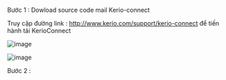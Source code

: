 Bước 1 : Dowload source code mail Kerio-connect

 Truy cập đường link : http://www.kerio.com/support/kerio-connect để tiến hành tải KerioConnect
 
 ![image](https://user-images.githubusercontent.com/97047640/175757304-8dc37dfb-87e1-49e3-9b61-23334fd90907.png)
 
 ![image](https://user-images.githubusercontent.com/97047640/175757349-311350bf-a766-4d58-8226-e41064c2096b.png)

Bước 2 : 
